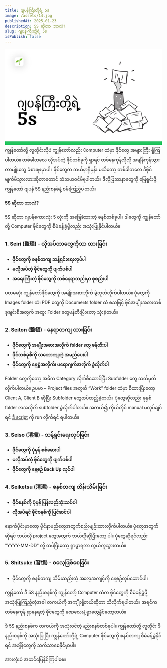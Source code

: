 ```yaml
---
title: ဂျပန်ကြီးတို့ရဲ့ 5s
image: /assets/14.jpg
publishedAt: 2025-01-23
description: 5S ဆိုတာ ဘာလဲ?
slug: ဂျပန်ကြီးတို့ရဲ့ 5s
isPublish: false
---
```

![](../../../public/assets/14.jpg)
ကျွန်တော်တို့ လူတိုင်းလိုပဲ ကျွန်တော်လည်း Computer ထဲမှာ ဖိုင်တွေ အများကြီး ရှိကြပါတယ်။ တစ်ခါတလေ လိုအပ်တဲ့ ဖိုင်တစ်ခုကို ရှာရင် တစ်နေကုန်လိုလို အချိန်ကုန်သွားတာမျိုးတွေ ခံစားဖူးမှာပါ။ ဖိုင်တွေက ဘယ်မှာရှိမှန်း မသိတော့ တစ်ခါတလေ ဒီဖိုင် ဖျက်မိသွားလားဆိုတာတောင် သံသယဝင်မိရပါတယ်။ ဒီလိုပြဿနာတွေကို ဖြေရှင်းဖို့ ကျွန်တော် ဂျပန် 5S နည်းစနစ်နဲ့ စမ်းကြည့်ပါတယ်။

**5S ဆိုတာ ဘာလဲ?**

5S ဆိုတာ ဂျပန်စကားလုံး 5 လုံးကို အခြေခံထားတဲ့ စနစ်တစ်ခုပါ။ ဒါတွေကို ကျွန်တော်တို့ Computer ဖိုင်တွေကို စီမံခန့်ခွဲဖို့လည်း အသုံးပြုနိုင်ပါတယ်။

### 1. Seiri (整理) - လိုအပ်တာတွေကိုသာ ထားခြင်း

- **ဖိုင်တွေကို စနစ်တကျ သန့်ရှင်းရေးလုပ်ပါ**
- **မလိုအပ်တဲ့ ဖိုင်တွေကို ဖျက်ပစ်ပါ**
- **အရေးကြီးတဲ့ ဖိုင်တွေကို တစ်နေရာတည်းမှာ စုစည်းပါ**

ပထမဆုံး ကျွန်တော်ဖိုင်တွေကို အမျိုးအစားလိုက် ခွဲထုတ်လိုက်ပါတယ်။ ပုံတွေကို Images folder ထဲ၊ PDF တွေကို Documents folder ထဲ စသဖြင့် ဖိုင်အမျိုးအစားတစ်ခုချင်းစီအတွက် အထူး Folder တွေဖန်တီးပြီးတော့ သုံးခဲ့တယ်။

### 2. Seiton (整頓) - နေရာတကျ ထားခြင်း

- **ဖိုင်တွေကို အမျိုးအစားအလိုက် folder တွေ ဖန်တီးပါ**
- **ဖိုင်တစ်ခုစီကို သဘောကျတဲ့ အမည်ပေးပါ**
- **ဖိုင်တွေကို နေ့စွဲအလိုက်၊ ပရောဂျက်အလိုက် ခွဲလိုက်ပါ**

Folder တွေကိုတော့ အဓိက Category လိုက်စီဆောင်ပြီး Subfolder တွေ သတ်မှတ်လိုက်ပါတယ်။ ဥပမာ – Project files အတွက် “Work” folder ထဲမှာ စီထားပြီးတော့ Client A, Client B ဆိုပြီး Subfolder တွေထပ်ထည့်ခဲ့တယ်။ ပုံတွေဆိုလည်း ခုနှစ် folder လအလိုက် subfolder ခွဲလိုက်ပါတယ်။ အကယ်၍ ကိုယ်တိုင် manual မလုပ်ချင်ရင် [ဒီ script](https://shinkhantmaung.pages.dev/writings/Organizing%20Files%20by%20Year%20and%20Month%20with%20a%20Simple%20Bash%20Script/) ကို run လိုက်ရင် ရပါတယ်။

### 3. Seiso (清掃) - သန့်ရှင်းရေးလုပ်ခြင်း

- **ဖိုင်တွေကို ပုံမှန် စစ်ဆေးပါ**
- **မလိုအပ်တဲ့ ဖိုင်တွေကို ဖျက်ပစ်ပါ**
- **ဖိုင်တွေကို နေ့စဉ် Back Up လုပ်ပါ**

### 4. Seiketsu (清潔) - စနစ်တကျ ထိန်းသိမ်းခြင်း

- **ဖိုင်စနစ်ကို ပုံမှန် ပြန်လည်သုံးသပ်ပါ**
- **လိုအပ်ရင် ဖိုင်စနစ်ကို ပြင်ဆင်ပါ**

နောက်ပိုင်းမှာတော့ ဖိုင်နာမည်တွေအတွက်စည်းမျဉ်းထားလိုက်ပါတယ်။ ပုံတွေအတွက်ဆိုရင် ဘယ်လို project တွေအတွက် ဘယ်လိုဆိုပြီးတော့ ပါ။ ပုံတွေဆိုရင်လည်း "YYYY-MM-DD" လို့ တပ်ပြီးတော့ ရှာဖွာရတာ လွယ်ကူသွားတယ်။

### 5. Shitsuke (習慣) - ဓလေ့ဖြစ်စေခြင်း

- ဖိုင်တွေကို စနစ်တကျ သိမ်းဆည်းတဲ့ အလေ့အကျင့်ကို နေ့စဉ်လုပ်ဆောင်ပါ။


ကျွန်တော် ဒီ 5S နည်းစနစ်ကို ကျွန်တော့် Computer ထဲက ဖိုင်တွေကို စီမံခန့်ခွဲဖို့ အသုံးပြုကြည့်တဲ့အခါ တကယ်ကို အကျိုးရှိတယ်ဆိုတာ သိလိုက်ရပါတယ်။ အရင်က တစ်နေကုန် ရှာနေရတဲ့ ဖိုင်တွေကို ခဏလေးနဲ့ ရှာတွေ့နိုင်တော့တယ်။

ဒီ 5S နည်းစနစ်က တကယ်ကို အသုံးဝင်တဲ့ နည်းစနစ်တစ်ခုပါ။ ကျွန်တော်တို့ လူတိုင်း ဒီနည်းစနစ်ကို အသုံးပြုပြီး ကျွန်တော်တို့ရဲ့ Computer ဖိုင်တွေကို စနစ်တကျ စီမံခန့်ခွဲနိုင်ရင် အချိန်တွေကို သက်သာစေနိုင်မှာပါ။

အားလုံးပဲ အဆင်ပြေနိုင်ကြပါစေ။